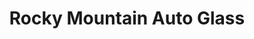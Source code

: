---
title: "Rocky Mountain Auto Glass"
url: /parker/rocky-mountain-auto-glass/
shop: Autowerkstatt
---